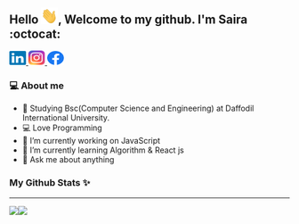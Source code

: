 ## Hello <img src="https://github.com/sairatabassum/sairatabassum/blob/main/svg/Hi.gif" width="30px">, Welcome to my github. I'm Saira :octocat:


<p>
  
  <a href="https://www.linkedin.com/in/saira-tabassum-6aaaa7202/">
    <img alt="LinkedIn" title="LinkedIn" height="25" width="30" src="https://raw.githubusercontent.com/sairatabassum/sairatabassum/main/svg/linkedin.svg">
  </a>
  
  
  <a href="https://www.instagram.com/saira_tabassum_/">
    <img alt="Instagram" title="Instagram" height="26" width="30" src="https://raw.githubusercontent.com/sairatabassum/sairatabassum/main/svg/instagram.svg">
  </a>
  
  <a href="https://web.facebook.com/saira.tabassum.98837/">
    <img alt="Facebook" title="Facebook" height="25" width="30" src="https://raw.githubusercontent.com/sairatabassum/sairatabassum/main/svg/facebook.svg">
  </a>
</p>

### 💻 About me

- 🏫 Studying Bsc(Computer Science and Engineering) at Daffodil International University.
- 💻 Love Programming
- 🔭 I’m currently working on JavaScript
- 🌱 I’m currently learning Algorithm & React js
- 💬 Ask me about anything

  
### My Github Stats :sparkles:

<hr>

<div>
  
<a href="https://github-readme-stats.vercel.app/api?username=sairatabassum&show_icons=true&theme=gotham">
  <img src="https://github-readme-stats.vercel.app/api?username=sairatabassum&show_icons=true&theme=gotham" align="left"/>
</a>
  
<a href="https://github-readme-stats.vercel.app/api/top-langs/?username=sairatabassum&hide=xslt&theme=gotham">
  <img src="https://github-readme-stats.vercel.app/api/top-langs/?username=sairatabassum&hide=xslt&theme=gotham" align="left"/>
</a>
</div>

<br>


